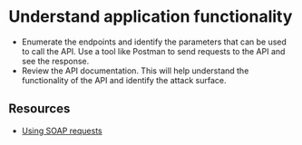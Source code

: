 # Understand application functionality 

* Enumerate the endpoints and identify the parameters that can be used to call the API. Use a tool like Postman to 
send requests to the API and see the response.
* Review the API documentation. This will help understand the functionality of the API and identify the attack surface.

## Resources

* [Using SOAP requests](https://learning.postman.com/docs/sending-requests/soap/making-soap-requests/)
